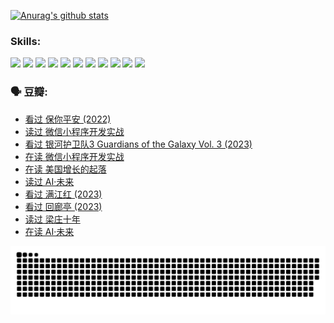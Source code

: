 
[![Anurag's github stats](https://github-readme-stats.vercel.app/api?username=w940853815)](https://github.com/anuraghazra/github-readme-stats)

### Skills:

<code><img height="32" src="https://cdn.jsdelivr.net/npm/simple-icons@v5/icons/python.svg"></code>
<code><img height="32" src="https://cdn.jsdelivr.net/npm/simple-icons@v5/icons/javascript.svg"></code>
<code><img height="32" src="https://cdn.jsdelivr.net/npm/simple-icons@v5/icons/django.svg"></code>
<code><img height="32" src="https://cdn.jsdelivr.net/npm/simple-icons@v5/icons/flask.svg"></code>
<code><img height="32" src="https://cdn.jsdelivr.net/npm/simple-icons@v5/icons/vuetify.svg"></code>
<code><img height="32" src="https://cdn.jsdelivr.net/npm/simple-icons@v5/icons/git.svg"></code>
<code><img height="32" src="https://cdn.jsdelivr.net/npm/simple-icons@v5/icons/docker.svg"></code>
<code><img height="32" src="https://cdn.jsdelivr.net/npm/simple-icons@v5/icons/postgresql.svg"></code>
<code><img height="32" src="https://cdn.jsdelivr.net/npm/simple-icons@v5/icons/elasticsearch.svg"></code>
<code><img height="32" src="https://cdn.jsdelivr.net/npm/simple-icons@v5/icons/macos.svg"></code>
<code><img height="32" src="https://cdn.jsdelivr.net/npm/simple-icons@v5/icons/linux.svg"></code>

### 🗣 豆瓣:

<!-- DOUBAN-ACTIVITIES:START -->
- [看过 保你平安‎ (2022)](https://www.douban.com/people/136069238/status/4239139510/?_i=84728902)
- [读过 微信小程序开发实战](https://www.douban.com/people/136069238/status/4237321528/?_i=84728902)
- [看过 银河护卫队3 Guardians of the Galaxy Vol. 3‎ (2023)](https://www.douban.com/people/136069238/status/4236631849/?_i=84728902)
- [在读 微信小程序开发实战](https://www.douban.com/people/136069238/status/4230177692/?_i=84728902)
- [在读 美国增长的起落](https://www.douban.com/people/136069238/status/4220055912/?_i=84728902)
- [读过 AI·未来](https://www.douban.com/people/136069238/status/4220054171/?_i=84728902)
- [看过 满江红‎ (2023)](https://www.douban.com/people/136069238/status/4219146433/?_i=84728902)
- [看过 回廊亭‎ (2023)](https://www.douban.com/people/136069238/status/4215992758/?_i=84728902)
- [读过 梁庄十年](https://www.douban.com/people/136069238/status/4206664969/?_i=84728902)
- [在读 AI·未来](https://www.douban.com/people/136069238/status/4206653520/?_i=84728902)
<!-- DOUBAN-ACTIVITIES:END -->


![Snake animation](https://raw.githubusercontent.com/w940853815/w940853815/output/github-contribution-grid-snake.svg)

<!--
**w940853815/w940853815** is a ✨ _special_ ✨ repository because its `README.md` (this file) appears on your GitHub profile.

Here are some ideas to get you started:

- 🔭 I’m currently working on ...
- 🌱 I’m currently learning ...
- 👯 I’m looking to collaborate on ...
- 🤔 I’m looking for help with ...
- 💬 Ask me about ...
- 📫 How to reach me: ...
- 😄 Pronouns: ...
- ⚡ Fun fact: ...
-->
